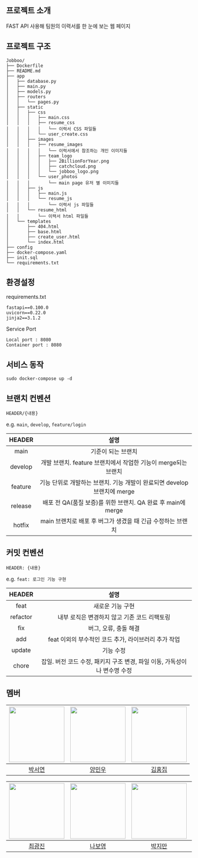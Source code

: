 ## 프로젝트 소개

FAST API 사용해 팀원의 이력서를 한 눈에 보는 웹 페이지 


## 프로젝트 구조
```
Jobboo/
├── Dockerfile
├── README.md
├── app
│   ├── database.py
│   ├── main.py
│   ├── models.py
│   ├── routers
│   │   └── pages.py
│   ├── static
│   │   ├── css
│   │   │   ├── main.css
│   │   │   ├── resume_css
│   │   │   │   └── 이력서 CSS 파일들
│   │   │   └── user_create.css
│   │   ├── images
│   │   │   ├── resume_images
│   │   │   │   └── 이력서에서 참조하는 개인 이미지들
│   │   │   ├── team_logo
│   │   │   │   ├── 2BillionForYear.png
│   │   │   │   ├── catchcloud.png
│   │   │   │   └── jobboo_logo.png
│   │   │   └── user_photos
│   │   │       └── main page 유저 별 이미지들
│   │   ├── js
│   │   │   ├── main.js
│   │   │   └── resume_js
│   │   │       └── 이력서 js 파일들
│   │   └── resume_html
│   │       └── 이력서 html 파일들
│   └── templates
│       ├── 404.html
│       ├── base.html
│       ├── create_user.html
│       └── index.html
├── config
├── docker-compose.yaml
├── init.sql
└── requirements.txt
```
## 환경설정

requirements.txt
```
fastapi==0.100.0
uvicorn==0.22.0
jinja2==3.1.2
```

Service Port
```
Local port : 8080
Container port : 8080
```

## 서비스 동작

```
sudo docker-compose up -d
```

## 브랜치 컨벤션

`HEADER/{내용}` 

e.g. `main`, `develop`, `feature/login`

|HEADER|설명|
|:--:|:--:|
|main|기준이 되는 브랜치|
|develop|개발 브랜치. feature 브랜치에서 작업한 기능이 merge되는 브랜치|
|feature|기능 단위로 개발하는 브랜치. 기능 개발이 완료되면 develop 브랜치에 merge|
|release|배포 전 QA(품질 보증)를 위한 브랜치. QA 완료 후 main에 merge|
|hotfix|main 브랜치로 배포 후 버그가 생겼을 때 긴급 수정하는 브랜치|

## 커밋 컨벤션

`HEADER: {내용}` 

e.g. `feat: 로그인 기능 구현`

|HEADER|설명|
|:--:|:--:|
|feat|새로운 기능 구현|
|refactor|내부 로직은 변경하지 않고 기존 코드 리팩토링|
|fix|버그, 오류, 충돌 해결|
|add|feat 이외의 부수적인 코드 추가, 라이브러리 추가 작업|
|update|기능 수정|
|chore|잡일. 버전 코드 수정, 패키지 구조 변경, 파일 이동, 가독성이나 변수명 수정|

## 멤버

|<img width=150 src="https://avatars.githubusercontent.com/u/125520029?v=4" />|<img width=150 src="https://avatars.githubusercontent.com/u/141303941?v=4" />|<img width=150 src="https://avatars.githubusercontent.com/u/162412972?v=4" />|
|:----:|:----:|:----:|
| [박서연](https://github.com/seoyeon0201) | [양민우](https://github.com/Twoeyes22) | [김홍집](https://github.com/redhouse33) |

|<img width=150 src="https://avatars.githubusercontent.com/u/125520029?v=4" />|<img width=150 src="https://avatars.githubusercontent.com/u/125520029?v=4" />|<img width=150 src="https://avatars.githubusercontent.com/u/125520029?v=4" />|<img width=150 src="https://avatars.githubusercontent.com/u/166140353?v=4" />|
|:----:|:----:|:----:|:----:|
| [최광진]() | [나보영]() | [박지만]() | [홍구](https://github.com/rednine9777) |
